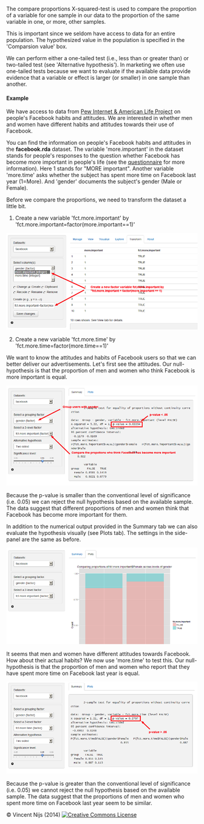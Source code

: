 The compare proportions X-squared-test is used to compare the proportion of a variable for one sample in our data to the proportion of the same variable in one, or more, other samples. 

This is important since we seldom have access to data for an entire population. The hypothesized value in the population is specified in the 'Comparsion value' box. 

We can perform either a one-tailed test (i.e., less than or greater than) or two-tailed test (see 'Alternative hypothesis'). In marketing we often use one-tailed tests because we want to evaluate if the available data provide evidence that a variable or effect is larger (or smaller) in one sample than another.

#### Example

We have access to data from <a href="http://www.pewinternet.org/Shared-Content/Data-Sets/2012/December-2012--Facebook-%28omnibus%29.aspx" target="_blank">Pew Internet & American Life Project</a> on people's Facebook habits and attitudes. We are interested in whether men and women have different habits and attitudes towards their use of Facebook. 

You can find the information on people's Facebook habits and attitudes in the __facebook.rda__ dataset. The variable 'more.important' in the dataset stands for people's responses to the question whether Facebook has become more important in people's life (see the <a href="http://www.pewinternet.org/~/media/Files/Data%20Sets/2012/Omnibus_Dec_2012_Quest.docx" target="_blank">questionnaire</a> for more information). Here 1 stands for "MORE important". Another variable 'more.time' asks whether the subject has spent more time on Facebook last year (1=More). And 'gender' documents the subject's gender (Male or Female).

Before we compare the proportions, we need to transform the dataset a little bit. 

1) Create a new variable 'fct.more.important' by 'fct.more.important=factor(more.important==1)'

![Compare proportions - Transform12](figures/CompareProportionsTransform.png)

2) Create a new variable 'fct.more.time' by 'fct.more.time=factor(more.time==1)'

We want to know the attitudes and habits of Facebook users so that we can better deliver our advertisements. Let's first see the attitudes. Our null-hypothesis is that the proportion of men and women who think Facebook is more important is equal. 

![Compare proportions - summary](figures/CompareProportionsSummary.png)

Because the p-value is smaller than the conventional level of significance (i.e. 0.05) we can reject the null hypothesis based on the available sample. The data suggest that different proportions of men and women think that Facebook has become more important for them.

In addition to the numerical output provided in the Summary tab we can also evaluate the hypothesis visually (see Plots tab). The settings in the side-panel are the same as before. 

![Compare proportions - plots](figures/CompareProportionsPlots.png)

It seems that men and women have different attitudes towards Facebook. How about their actual habits? We now use 'more.time' to test this. Our null-hypothesis is that the proportion of men and women who report that they have spent more time on Facebook last year is equal. 

![Compare proportions - moretime](figures/CompareProportionsMoretime.png)

Because the p-value is greater than the conventional level of significance (i.e. 0.05) we cannot reject the null hypothesis based on the available sample. The data suggest that the proportions of men and women who spent more time on Facebook last year seem to be similar.

&copy; Vincent Nijs (2014) <a rel="license" href="http://creativecommons.org/licenses/by-nc-sa/4.0/" target="_blank"><img alt="Creative Commons License" style="border-width:0" src="http://i.creativecommons.org/l/by-nc-sa/4.0/80x15.png" /></a>
